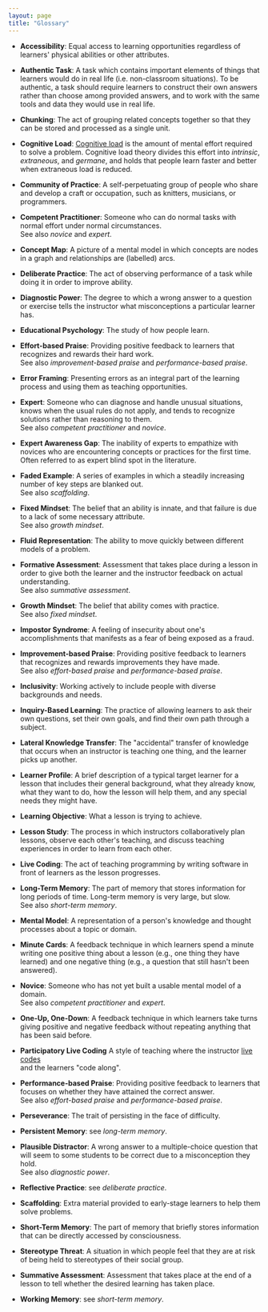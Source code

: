 ```yaml
---
layout: page
title: "Glossary"
---
```


*   **Accessibility**: 
    Equal access to learning opportunities regardless of learners' physical abilities or other attributes.

*   **Authentic Task**:
    A task which contains important elements of things that learners would
    do in real life (i.e. non-classroom situations).  To be authentic, a task should
    require learners to construct their own answers rather than choose
    among provided answers, and to work with the same tools and data
    they would use in real life.

*   **Chunking**:
    The act of grouping related concepts together so that they can be
    stored and processed as a single unit.

*   **Cognitive Load**:
    [Cognitive load][wikipedia-cognitive-load] is the amount of mental
    effort required to solve a problem.  Cognitive load theory divides
    this effort into *intrinsic*, *extraneous*, and *germane*, and holds
    that people learn faster and better when extraneous load is reduced.

*   **Community of Practice**:
    A self-perpetuating group of people who share and develop a craft or
    occupation, such as knitters, musicians, or programmers.

*   **Competent Practitioner**:
    Someone who can do normal tasks with normal effort under normal
    circumstances.
    <br>
    See also *novice* and *expert*.

*   **Concept Map**:
    A picture of a mental model in which concepts are nodes in a graph
    and relationships are (labelled) arcs.

*   **Deliberate Practice**:
    The act of observing performance of a task while doing it in order to
    improve ability.

*   **Diagnostic Power**:
    The degree to which a wrong answer to a question or exercise tells the
    instructor what misconceptions a particular learner has.

*   **Educational Psychology**:
    The study of how people learn.
    <br>

*   **Effort-based Praise**: 
    Providing positive feedback to learners that recognizes and rewards their hard work.
    <br>
    See also *improvement-based praise* and *performance-based praise*.

*   **Error Framing**: Presenting errors as an integral part of the learning process and using them as teaching opportunities.

*   **Expert**:
    Someone who can diagnose and handle unusual situations, knows when the
    usual rules do not apply, and tends to recognize solutions rather than
    reasoning to them.
    <br>
    See also *competent practitioner* and *novice*.

*   **Expert Awareness Gap**:
    The inability of experts to empathize with novices who are
    encountering concepts or practices for the first time. 
    Often referred to as expert blind spot in the literature. 

*   **Faded Example**:
    A series of examples in which a steadily increasing number of key
    steps are blanked out.
    <br>
    See also *scaffolding*.

*   **Fixed Mindset**:
    The belief that an ability is innate, and that failure is due to a
    lack of some necessary attribute.
    <br>
    See also *growth mindset*.

*   **Fluid Representation**:
    The ability to move quickly between different models of a problem.

*   **Formative Assessment**:
    Assessment that takes place during a lesson in order to give both the
    learner and the instructor feedback on actual understanding.
    <br>
    See also *summative assessment*.

*   **Growth Mindset**:
    The belief that ability comes with practice.
    <br>
    See also *fixed mindset*.

*   **Impostor Syndrome**:
    A feeling of insecurity about one's accomplishments that manifests as
    a fear of being exposed as a fraud.

*   **Improvement-based Praise**: 
    Providing positive feedback to learners that recognizes and rewards improvements they have made.
    <br>
    See also *effort-based praise* and *performance-based praise*.

*   **Inclusivity**:
    Working actively to include people with diverse backgrounds and needs.

*   **Inquiry-Based Learning**:
    The practice of allowing learners to ask their own questions, set
    their own goals, and find their own path through a subject.

*   **Lateral Knowledge Transfer**:
    The "accidental" transfer of knowledge that occurs when an instructor
    is teaching one thing, and the learner picks up another.

*   **Learner Profile**:
    A brief description of a typical target learner for a lesson that
    includes their general background, what they already know, what they
    want to do, how the lesson will help them, and any special needs they
    might have.

*   **Learning Objective**:
    What a lesson is trying to achieve.

*   **Lesson Study**: 
    The process in which instructors collaboratively plan lessons,
    observe each other's teaching, and discuss teaching experiences
    in order to learn from each other.

*   **Live Coding**:
    The act of teaching programming by writing software in front of
    learners as the lesson progresses.

*   **Long-Term Memory**:
    The part of memory that stores information for long periods of time.
    Long-term memory is very large, but slow.
    <br>
    See also *short-term memory*.

*   **Mental Model**:
    A representation of a person's knowledge and thought processes about a topic or domain.

*   **Minute Cards**:
    A feedback technique in which learners spend a minute writing one
    positive thing about a lesson (e.g., one thing they have learned) and
    one negative thing (e.g., a question that still hasn't been answered).

*   **Novice**:
    Someone who has not yet built a usable mental model of a domain.
    <br>
    See also *competent practitioner* and *expert*.

*   **One-Up, One-Down**: 
    A feedback technique in which learners take turns giving positive and negative feedback without repeating anything that has been said before.

*   **Participatory Live Coding**
	A style of teaching where the instructor [live codes][wikipedia-live-coding] 		
	and the learners "code along".

*   **Performance-based Praise**:
    Providing positive feedback to learners that focuses on whether they have attained the correct answer.
    <br>
    See also *effort-based praise* and *performance-based praise*.

*   **Perseverance**: 
    The trait of persisting in the face of difficulty.

*   **Persistent Memory**:
    see *long-term memory*.

*   **Plausible Distractor**:
    A wrong answer to a multiple-choice question that will seem to some students to be correct due to a misconception they hold.
    <br>
    See also *diagnostic power*.

*   **Reflective Practice**:
    see *deliberate practice*.

*   **Scaffolding**:
    Extra material provided to early-stage learners to help them solve problems.

*   **Short-Term Memory**:
    The part of memory that briefly stores information that can be
    directly accessed by consciousness.

*   **Stereotype Threat**:
    A situation in which people feel that they are at risk of being held
    to stereotypes of their social group.

*   **Summative Assessment**:
    Assessment that takes place at the end of a lesson to tell whether the
    desired learning has taken place.

*   **Working Memory**:
    see *short-term memory*.

[wikipedia-cognitive-load]: https://en.wikipedia.org/wiki/Cognitive_load
[wikipedia-live-coding]: https://en.wikipedia.org/wiki/Live_coding 
